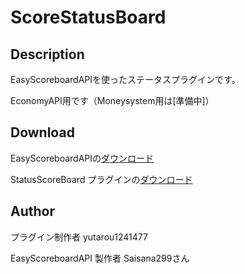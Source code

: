ScoreStatusBoard
==== 

## Description

EasyScoreboardAPIを使ったステータスプラグインです。

EconomyAPI用です（Moneysystem用は[準備中]）

## Download

EasyScoreboardAPIの[ダウンロード](https://github.com/Saisana299/EasyScoreboardAPI/releases/tag/v1.2.1)

StatusScoreBoard プラグインの[ダウンロード](https://github.com/yutarou12/ScoreStatusBoard/releases)
## Author
プラグイン制作者 yutarou1241477

EasyScoreboardAPI 製作者 Saisana299さん

